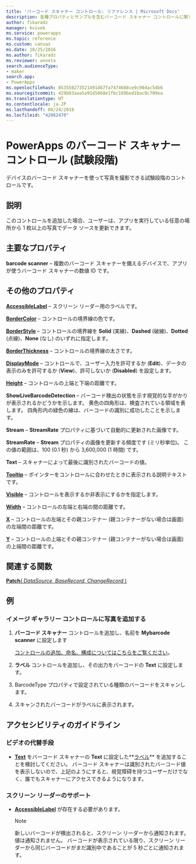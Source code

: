 ```yaml
---
title: 'バーコード スキャナー コントロール: リファレンス | Microsoft Docs'
description: 各種プロパティとサンプルを含むバーコード スキャナー コントロールに関する情報
author: fikaradz
manager: kvivek
ms.service: powerapps
ms.topic: reference
ms.custom: canvas
ms.date: 10/25/2016
ms.author: fikaradz
ms.reviewer: anneta
search.audienceType:
- maker
search.app:
- PowerApps
ms.openlocfilehash: 853558273521491467fa7474688ce9c984ac5db6
ms.sourcegitcommit: 429b83aaa5a91d5868e1fbc169bed1bac0c709ea
ms.translationtype: HT
ms.contentlocale: ja-JP
ms.lasthandoff: 08/24/2018
ms.locfileid: "42862470"
---
```

# <a name="barcode-scanner-control-experimental-in-powerapps"></a>PowerApps のバーコード スキャナー コントロール (試験段階)
デバイスのバーコード スキャナーを使って写真を撮影できる試験段階のコントロールです。

## <a name="description"></a>説明
このコントロールを追加した場合、ユーザーは、アプリを実行している任意の場所から 1 枚以上の写真でデータ ソースを更新できます。

## <a name="key-properties"></a>主要なプロパティ
**barcode scanner** – 複数のバーコード スキャナーを備えるデバイスで、アプリが使うバーコード スキャナーの数値 ID です。

## <a name="additional-properties"></a>その他のプロパティ
**[AccessibleLabel](properties-accessibility.md)** – スクリーン リーダー用のラベルです。

**[BorderColor](properties-color-border.md)** – コントロールの境界線の色です。

**[BorderStyle](properties-color-border.md)** – コントロールの境界線を **Solid** (実線)、**Dashed** (破線)、**Dotted** (点線)、**None** (なし) のいずれに指定します。

**[BorderThickness](properties-color-border.md)** – コントロールの境界線の太さです。

**[DisplayMode](properties-core.md)** – コントロールで、ユーザー入力を許可するか (**Edit**)、データの表示のみを許可するか (**View**)、許可しないか (**Disabled**) を設定します。

**[Height](properties-size-location.md)** – コントロールの上端と下端の距離です。

**ShowLiveBarcodeDetection** – バーコード検出の状態を示す視覚的な手がかりが表示されるかどうかを示します。 黄色の四角形は、検査されている領域を表します。 四角形内の緑色の線は、バーコードの識別に成功したことを示します。

**Stream** – **StreamRate** プロパティに基づいて自動的に更新された画像です。

**StreamRate** – **Stream** プロパティの画像を更新する頻度です (ミリ秒単位)。  この値の範囲は、100 (0.1 秒) から 3,600,000 (1 時間) です。

**Text** – スキャナーによって最後に識別されたバーコードの値。

**[Tooltip](properties-core.md)** – ポインターをコントロールに合わせたときに表示される説明テキストです。

**[Visible](properties-core.md)** – コントロールを表示するか非表示にするかを指定します。

**[Width](properties-size-location.md)** – コントロールの左端と右端の間の距離です。

**[X](properties-size-location.md)** – コントロールの左端とその親コンテナー (親コンテナーがない場合は画面) の左端間の距離です。

**[Y](properties-size-location.md)** – コントロールの上端とその親コンテナー (親コンテナーがない場合は画面) の上端間の距離です。

## <a name="related-functions"></a>関連する関数
[**Patch**( *DataSource*, *BaseRecord*, *ChangeRecord* )](../functions/function-patch.md)

## <a name="example"></a>例
### <a name="add-photos-to-an-image-gallery-control"></a>イメージ ギャラリー コントロールに写真を追加する
1. **バーコード スキャナー** コントロールを追加し、名前を **Mybarcode scanner** に設定します

    [コントロールの追加、命名、構成についてはこちらをご覧ください](../add-configure-controls.md)。
2. **ラベル** コントロールを追加し、その出力をバーコードの **Text** に設定します。  
3. BarcodeType プロパティで設定されている種類のバーコードをスキャンします。
4. スキャンされたバーコードがラベルに表示されます。


## <a name="accessibility-guidelines"></a>アクセシビリティのガイドライン
### <a name="video-alternatives"></a>ビデオの代替手段
* **[Text](properties-core.md)** をバーコード スキャナーの **Text** に設定した**[ラベル](control-text-box.md)** を追加することを検討してください。 バーコード スキャナーは識別されたバーコード値を表示しないので、上記のようにすると、視覚障碍を持つユーザーだけでなく、誰でもスキャナーにアクセスできるようになります。

### <a name="screen-reader-support"></a>スクリーン リーダーのサポート
* **[AccessibleLabel](properties-accessibility.md)** が存在する必要があります。

    > [!NOTE]
  > 新しいバーコードが検出されると、スクリーン リーダーから通知されます。 値は通知されません。 バーコードが表示されている限り、スクリーン リーダーから同じバーコードがまだ識別中であることが 5 秒ごとに通知されます。
